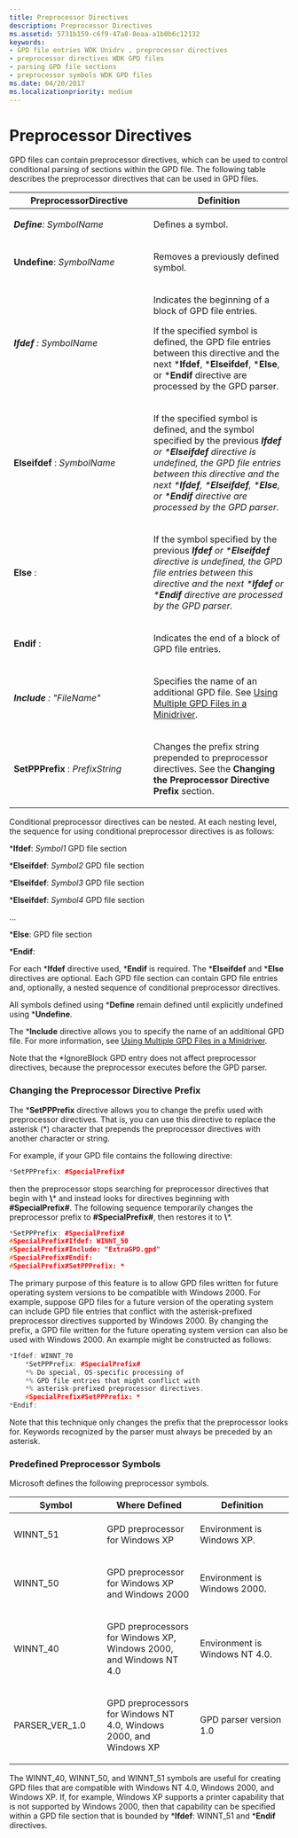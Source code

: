 ```yaml
---
title: Preprocessor Directives
description: Preprocessor Directives
ms.assetid: 5731b159-c6f9-47a8-8eaa-a1b0b6c12132
keywords:
- GPD file entries WDK Unidrv , preprocessor directives
- preprocessor directives WDK GPD files
- parsing GPD file sections
- preprocessor symbols WDK GPD files
ms.date: 04/20/2017
ms.localizationpriority: medium
---
```


# Preprocessor Directives





GPD files can contain preprocessor directives, which can be used to control conditional parsing of sections within the GPD file. The following table describes the preprocessor directives that can be used in GPD files.

<table>
<colgroup>
<col width="50%" />
<col width="50%" />
</colgroup>
<thead>
<tr class="header">
<th>PreprocessorDirective</th>
<th>Definition</th>
</tr>
</thead>
<tbody>
<tr class="odd">
<td><p><em><strong>Define</strong>: <em>SymbolName</em></p></td>
<td><p>Defines a symbol.</p></td>
</tr>
<tr class="even">
<td><p></em><strong>Undefine</strong>: <em>SymbolName</em></p></td>
<td><p>Removes a previously defined symbol.</p></td>
</tr>
<tr class="odd">
<td><p><em><strong>Ifdef</strong> : <em>SymbolName</em></p></td>
<td><p>Indicates the beginning of a block of GPD file entries.</p>
<p>If the specified symbol is defined, the GPD file entries between this directive and the next *<strong>Ifdef</strong>, *<strong>Elseifdef</strong>, *<strong>Else</strong>, or *<strong>Endif</strong> directive are processed by the GPD parser.</p></td>
</tr>
<tr class="even">
<td><p></em><strong>Elseifdef</strong> : <em>SymbolName</em></p></td>
<td><p>If the specified symbol is defined, and the symbol specified by the previous <em><strong>Ifdef</strong> or *<strong>Elseifdef</strong> directive is undefined, the GPD file entries between this directive and the next *<strong>Ifdef</strong>, *<strong>Elseifdef</strong>, *<strong>Else</strong>, or *<strong>Endif</strong> directive are processed by the GPD parser.</p></td>
</tr>
<tr class="odd">
<td><p></em><strong>Else</strong> :</p></td>
<td><p>If the symbol specified by the previous <em><strong>Ifdef</strong> or *<strong>Elseifdef</strong> directive is undefined, the GPD file entries between this directive and the next *<strong>Ifdef</strong> or *<strong>Endif</strong> directive are processed by the GPD parser.</p></td>
</tr>
<tr class="even">
<td><p></em><strong>Endif</strong> :</p></td>
<td><p>Indicates the end of a block of GPD file entries.</p></td>
</tr>
<tr class="odd">
<td><p><em><strong>Include</strong> : "<em>FileName</em>"</p></td>
<td><p>Specifies the name of an additional GPD file. See <a href="using-multiple-gpd-files-in-a-minidriver.md" data-raw-source="[Using Multiple GPD Files in a Minidriver](using-multiple-gpd-files-in-a-minidriver.md)">Using Multiple GPD Files in a Minidriver</a>.</p></td>
</tr>
<tr class="even">
<td><p></em><strong>SetPPPrefix</strong> : <em>PrefixString</em></p></td>
<td><p>Changes the prefix string prepended to preprocessor directives. See the <strong>Changing the Preprocessor Directive Prefix</strong> section.</p></td>
</tr>
</tbody>
</table>

 

Conditional preprocessor directives can be nested. At each nesting level, the sequence for using conditional preprocessor directives is as follows:

\***Ifdef**: *Symbol1* GPD file section

\***Elseifdef**: *Symbol2* GPD file section

\***Elseifdef**: *Symbol3* GPD file section

\***Elseifdef**: *Symbol4* GPD file section

...

\***Else**: GPD file section

\***Endif**:

For each \***Ifdef** directive used, \***Endif** is required. The \***Elseifdef** and \***Else** directives are optional. Each GPD file section can contain GPD file entries and, optionally, a nested sequence of conditional preprocessor directives.

All symbols defined using \***Define** remain defined until explicitly undefined using \***Undefine**.

The \***Include** directive allows you to specify the name of an additional GPD file. For more information, see [Using Multiple GPD Files in a Minidriver](using-multiple-gpd-files-in-a-minidriver.md).

Note that the \*IgnoreBlock GPD entry does not affect preprocessor directives, because the preprocessor executes before the GPD parser.

### <a href="" id="ddk-changing-the-preprocessor-directive-prefix-gg"></a>Changing the Preprocessor Directive Prefix

The \***SetPPPrefix** directive allows you to change the prefix used with preprocessor directives. That is, you can use this directive to replace the asterisk (\*) character that prepends the preprocessor directives with another character or string.

For example, if your GPD file contains the following directive:

```cpp
*SetPPPrefix: #SpecialPrefix#
```

then the preprocessor stops searching for preprocessor directives that begin with **\\*** and instead looks for directives beginning with **\#SpecialPrefix\#**. The following sequence temporarily changes the preprocessor prefix to **\#SpecialPrefix\#**, then restores it to **\\***.

```cpp
*SetPPPrefix: #SpecialPrefix#
#SpecialPrefix#Ifdef: WINNT_50
#SpecialPrefix#Include: "ExtraGPD.gpd"
#SpecialPrefix#Endif:
#SpecialPrefix#SetPPPrefix: *
```

The primary purpose of this feature is to allow GPD files written for future operating system versions to be compatible with Windows 2000. For example, suppose GPD files for a future version of the operating system can include GPD file entries that conflict with the asterisk-prefixed preprocessor directives supported by Windows 2000. By changing the prefix, a GPD file written for the future operating system version can also be used with Windows 2000. An example might be constructed as follows:

```cpp
*Ifdef: WINNT_70
    *SetPPPrefix: #SpecialPrefix#
    *% Do special, OS-specific processing of
    *% GPD file entries that might conflict with
    *% asterisk-prefixed preprocessor directives.
    #SpecialPrefix#SetPPPrefix: *
*Endif:
```

Note that this technique only changes the prefix that the preprocessor looks for. Keywords recognized by the parser must always be preceded by an asterisk.

### <a href="" id="ddk-predefined-preprocessor-symbols-gg"></a>Predefined Preprocessor Symbols

Microsoft defines the following preprocessor symbols.

<table>
<colgroup>
<col width="33%" />
<col width="33%" />
<col width="33%" />
</colgroup>
<thead>
<tr class="header">
<th>Symbol</th>
<th>Where Defined</th>
<th>Definition</th>
</tr>
</thead>
<tbody>
<tr class="odd">
<td><p>WINNT_51</p></td>
<td><p>GPD preprocessor for Windows XP</p></td>
<td><p>Environment is Windows XP.</p></td>
</tr>
<tr class="even">
<td><p>WINNT_50</p></td>
<td><p>GPD preprocessor for Windows XP and Windows 2000</p></td>
<td><p>Environment is Windows 2000.</p></td>
</tr>
<tr class="odd">
<td><p>WINNT_40</p></td>
<td><p>GPD preprocessors for Windows XP, Windows 2000, and Windows NT 4.0</p></td>
<td><p>Environment is Windows NT 4.0.</p></td>
</tr>
<tr class="even">
<td><p>PARSER_VER_1.0</p></td>
<td><p>GPD preprocessors for Windows NT 4.0, Windows 2000, and Windows XP</p></td>
<td><p>GPD parser version 1.0</p></td>
</tr>
</tbody>
</table>

 

The WINNT\_40, WINNT\_50, and WINNT\_51 symbols are useful for creating GPD files that are compatible with Windows NT 4.0, Windows 2000, and Windows XP. If, for example, Windows XP supports a printer capability that is not supported by Windows 2000, then that capability can be specified within a GPD file section that is bounded by \***Ifdef**: WINNT\_51 and \***Endif** directives.

 

 




